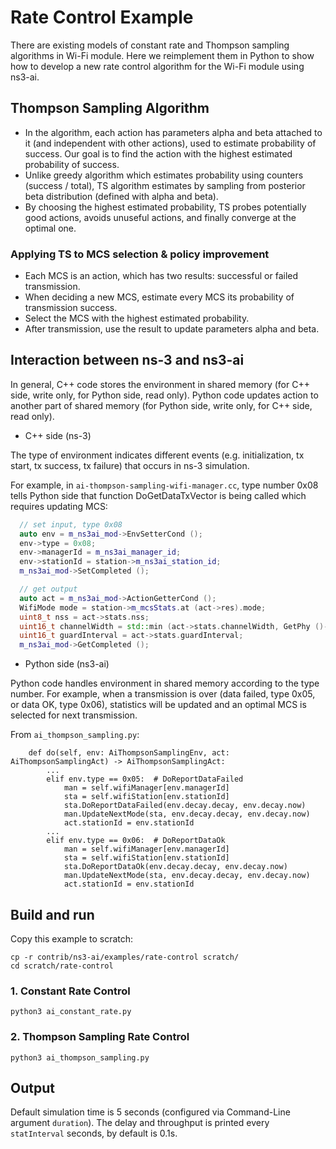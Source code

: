 # Rate Control Example
There are existing models of constant rate and Thompson sampling algorithms in Wi-Fi module. Here we reimplement 
them in Python to show how to develop a new rate control algorithm for the Wi-Fi module using ns3-ai.

## Thompson Sampling Algorithm

- In the algorithm, each action has parameters alpha and beta attached to it (and independent with other actions), used to estimate probability of success. 
Our goal is to find the action with the highest estimated probability of success.
- Unlike greedy algorithm which estimates probability using counters (success / total), TS algorithm
estimates by sampling from posterior beta distribution (defined with alpha and beta).
- By choosing the highest estimated probability, TS probes potentially good actions, avoids 
unuseful actions, and finally converge at the optimal one.

### Applying TS to MCS selection & policy improvement

- Each MCS is an action, which has two results: successful or failed transmission.
- When deciding a new MCS, estimate every MCS its probability of transmission success.
- Select the MCS with the highest estimated probability.
- After transmission, use the result to update parameters alpha and beta.

## Interaction between ns-3 and ns3-ai

In general, C++ code stores the environment in shared memory (for C++ side, write only,
for Python side, read only). Python code updates action to another
part of shared memory (for Python side, write only, for C++ side, read only).

- C++ side (ns-3)

The type of environment indicates different events (e.g. 
initialization, tx start, tx success, tx failure) that occurs 
in ns-3 simulation.

For example, in `ai-thompson-sampling-wifi-manager.cc`, type number 
0x08 tells Python side that function DoGetDataTxVector is being called 
which requires updating MCS:

```c++
  // set input, type 0x08
  auto env = m_ns3ai_mod->EnvSetterCond ();
  env->type = 0x08;
  env->managerId = m_ns3ai_manager_id;
  env->stationId = station->m_ns3ai_station_id;
  m_ns3ai_mod->SetCompleted ();

  // get output
  auto act = m_ns3ai_mod->ActionGetterCond ();
  WifiMode mode = station->m_mcsStats.at (act->res).mode;
  uint8_t nss = act->stats.nss;
  uint16_t channelWidth = std::min (act->stats.channelWidth, GetPhy ()->GetChannelWidth ());
  uint16_t guardInterval = act->stats.guardInterval;
  m_ns3ai_mod->GetCompleted ();
```

- Python side (ns3-ai)

Python code handles environment in shared memory according to the type number.
For example, when a transmission is over (data failed, type 0x05, or data OK, type 0x06), 
statistics will be updated and an optimal MCS is selected for next transmission.

From `ai_thompson_sampling.py`:

```
    def do(self, env: AiThompsonSamplingEnv, act: AiThompsonSamplingAct) -> AiThompsonSamplingAct:
        ...
        elif env.type == 0x05:  # DoReportDataFailed
            man = self.wifiManager[env.managerId]
            sta = self.wifiStation[env.stationId]
            sta.DoReportDataFailed(env.decay.decay, env.decay.now)
            man.UpdateNextMode(sta, env.decay.decay, env.decay.now)
            act.stationId = env.stationId
        ...
        elif env.type == 0x06:  # DoReportDataOk
            man = self.wifiManager[env.managerId]
            sta = self.wifiStation[env.stationId]
            sta.DoReportDataOk(env.decay.decay, env.decay.now)
            man.UpdateNextMode(sta, env.decay.decay, env.decay.now)
            act.stationId = env.stationId
```

## Build and run

Copy this example to scratch:

```shell
cp -r contrib/ns3-ai/examples/rate-control scratch/
cd scratch/rate-control
```

### 1. Constant Rate Control

```shell
python3 ai_constant_rate.py
```

### 2. Thompson Sampling Rate Control

```shell
python3 ai_thompson_sampling.py
```

## Output

Default simulation time is 5 seconds (configured via Command-Line argument `duration`). 
The delay and throughput is printed every `statInterval` seconds, by default is 0.1s.